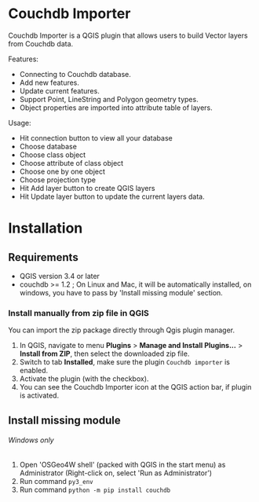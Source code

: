 # Couchdb Importer

Couchdb Importer is a QGIS plugin that allows users to build Vector layers
from Couchdb data.

Features:
  - Connecting to Couchdb database.
  - Add new features.
  - Update current features.
  - Support Point, LineString and Polygon geometry types.
  - Object properties are imported into attribute table of layers.

Usage:
  - Hit connection button to view all your database
  - Choose database
  - Choose class object
  - Choose attribute of class object
  - Choose one by one object
  - Choose projection type
  - Hit Add layer button to create QGIS layers
  - Hit Update layer button to update the current layers data.

# Installation
## Requirements
- QGIS version 3.4 or later
- couchdb >= 1.2 ; On Linux and Mac, it will be automatically installed,
on windows, you have to pass by 'Install missing module' section.

### Install manually from zip file in QGIS
You can import the zip package directly through Qgis plugin manager.
1. In QGIS, navigate to menu **Plugins** > **Manage and Install Plugins...** > **Install from ZIP**, then select the downloaded zip file.
2. Switch to tab **Installed**, make sure the plugin `Couchdb importer` is enabled.
3. Activate the plugin (with the checkbox).  
4. You can see the Couchdb Importer icon at the QGIS action bar, if plugin is activated.

## Install missing module
###### Windows only
1. Open 'OSGeo4W shell' (packed with QGIS in the start menu) as Administrator (Right-click on, select 'Run as Administrator')
2. Run command `py3_env`
3. Run command `python -m pip install couchdb`
